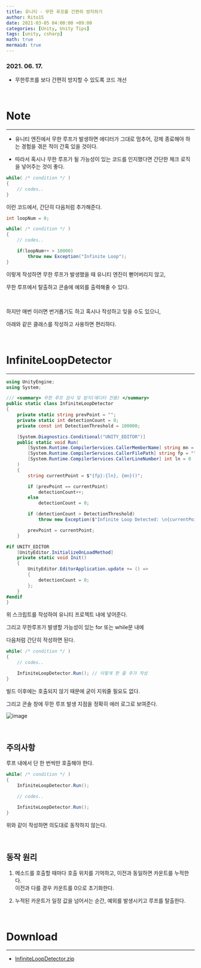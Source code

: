 ```yaml
---
title: 유니티 - 무한 루프를 간편히 방지하기
author: Rito15
date: 2021-03-05 04:00:00 +09:00
categories: [Unity, Unity Tips]
tags: [unity, csharp]
math: true
mermaid: true
---
```


### 2021. 06. 17.
- 무한루프를 보다 간편히 방지할 수 있도록 코드 개선

<br>

# Note
---
- 유니티 엔진에서 무한 루프가 발생하면 에디터가 그대로 멈추어, 강제 종료해야 하는 경험을 겪은 적이 간혹 있을 것이다.

- 따라서 혹시나 무한 루프가 될 가능성이 있는 코드를 인지했다면 간단한 체크 로직을 넣어주는 것이 좋다.

```cs
while( /* condition */ )
{
    // codes..
}
```

이런 코드에서, 간단히 다음처럼 추가해준다.


```cs
int loopNum = 0;

while( /* condition */ )
{
    // codes..

    if(loopNum++ > 10000)
        throw new Exception("Infinite Loop");
}
```

이렇게 작성하면 무한 루프가 발생했을 때 유니티 엔진이 뻗어버리지 않고,

무한 루프에서 탈출하고 콘솔에 예외를 출력해줄 수 있다.

<br>

하지만 매번 이러면 번거롭기도 하고 혹시나 작성하고 잊을 수도 있으니,

아래와 같은 클래스를 작성하고 사용하면 편리하다.

<br>

# InfiniteLoopDetector
---

```cs
using UnityEngine;
using System;

/// <summary> 무한 루프 검사 및 방지(에디터 전용) </summary>
public static class InfiniteLoopDetector
{
    private static string prevPoint = "";
    private static int detectionCount = 0;
    private const int DetectionThreshold = 100000;

    [System.Diagnostics.Conditional("UNITY_EDITOR")]
    public static void Run(
        [System.Runtime.CompilerServices.CallerMemberName] string mn = "",
        [System.Runtime.CompilerServices.CallerFilePath] string fp = "",
        [System.Runtime.CompilerServices.CallerLineNumber] int ln = 0
    )
    {
        string currentPoint = $"{fp}:{ln}, {mn}()";

        if (prevPoint == currentPoint)
            detectionCount++;
        else
            detectionCount = 0;

        if (detectionCount > DetectionThreshold)
            throw new Exception($"Infinite Loop Detected: \n{currentPoint}\n\n");

        prevPoint = currentPoint;
    }

#if UNITY_EDITOR
    [UnityEditor.InitializeOnLoadMethod]
    private static void Init()
    {
        UnityEditor.EditorApplication.update += () =>
        {
            detectionCount = 0;
        };
    }
#endif
}
```

위 스크립트를 작성하여 유니티 프로젝트 내에 넣어준다.


그리고 무한루프가 발생할 가능성이 있는 for 또는 while문 내에

다음처럼 간단히 작성하면 된다.

```cs
while( /* condition */ )
{
    // codes..

    InfiniteLoopDetector.Run(); // 이렇게 한 줄 추가 작성
}
```

빌드 이후에는 호출되지 않기 때문에 굳이 지워줄 필요도 없다.

그리고 콘솔 창에 무한 루프 발생 지점을 정확히 에러 로그로 보여준다.

![image](https://user-images.githubusercontent.com/42164422/122255002-aaf80100-cf08-11eb-986e-63060ee94bcd.png)

<br>

## **주의사항**

루프 내에서 단 한 번씩만 호출해야 한다.

```cs
while( /* condition */ )
{
    InfiniteLoopDetector.Run();

    // codes..

    InfiniteLoopDetector.Run();
}
```

위와 같이 작성하면 의도대로 동작하지 않는다.

<br>

## **동작 원리**

1. 메소드를 호출할 때마다 호출 위치를 기억하고, 이전과 동일하면 카운트를 누적한다.<br>
   이전과 다를 경우 카운트를 0으로 초기화한다.

2. 누적된 카운트가 일정 값을 넘어서는 순간, 예외를 발생시키고 루프를 탈출한다.

<br>

# Download
---
- [InfiniteLoopDetector.zip](https://github.com/rito15/Images/files/6680557/InfiniteLoopDetector.zip)